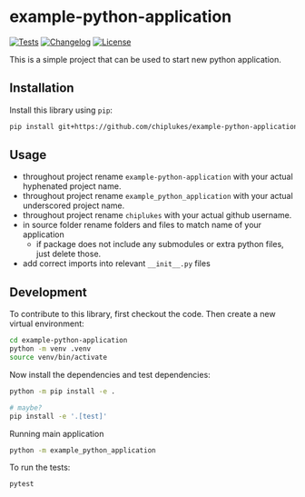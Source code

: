 # example-python-application

[![Tests](https://github.com/chiplukes/example-python-application/actions/workflows/test.yml/badge.svg)](https://github.com/chiplukes/example-python-application/actions/workflows/test.yml)
[![Changelog](https://img.shields.io/github/v/release/chiplukes/example-python-application?include_prereleases&label=changelog)](https://github.com/chiplukes/example-python-application/releases)
[![License](https://img.shields.io/badge/license-Apache%202.0-blue.svg)](https://github.com/chiplukes/example-python-application/blob/main/LICENSE)

This is a simple project that can be used to start new python application.

## Installation

Install this library using `pip`:
```bash
pip install git+https://github.com/chiplukes/example-python-application
```
## Usage

* throughout project rename ```example-python-application``` with your actual hyphenated project name.
* throughout project rename ```example_python_application``` with your actual underscored project name.
* throughout project rename ```chiplukes``` with your actual github username.
* in source folder rename folders and files to match name of your application
    * if package does not include any submodules or extra python files, just delete those.
* add correct imports into relevant ```__init__.py``` files

## Development

To contribute to this library, first checkout the code. Then create a new virtual environment:
```bash
cd example-python-application
python -m venv .venv
source venv/bin/activate
```

Now install the dependencies and test dependencies:
```bash
python -m pip install -e .

# maybe?
pip install -e '.[test]'
```

Running main application
```bash
python -m example_python_application
```

To run the tests:
```bash
pytest
```
